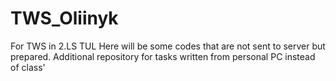 # TWS_Oliinyk
For TWS in 2.LS TUL
Here will be some codes that are not sent to server but prepared. Additional repository for tasks written from personal PC instead of class'
